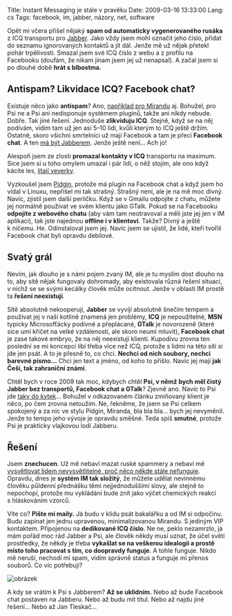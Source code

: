 Title: Instant Messaging je stále v pravěku
Date: 2009-03-16 13:33:00
Lang: cs
Tags: facebook, im, jabber, názory, net, software

Opět mi včera přišel nějaký **spam od automaticky vygenerovaného rusáka** z ICQ transportu pro [Jabber]({filename}2007-09-23_jabber.md). Jako vždy jsem mohl označit jeho číslo, přidat do seznamu ignorovaných kontaktů a jít dál. Jenže mě už nějak přetekl pohár trpělivosti. Smazal jsem své ICQ číslo z webu a z profilu na Facebooku (doufám, že nikam jinam jsem jej už nenapsal). A začal jsem si po dlouhé době **hrát s blbostma**.

## Antispam? Likvidace ICQ? Facebook chat?

Existuje něco jako **antispam**? Ano, [například pro Mirandu](http://www.miranda.cz/forum/) aj. Bohužel, pro Psi ne a Psi ani nedisponuje systémem pluginů, takže ani nikdy nebude. Dobře. Tak jiné řešení. Jednoduše **zlikviduju ICQ**. Stejně, když se na něj podívám, vidím tam už jen asi 5–10 lidí, kvůli kterým to ICQ ještě držím. Ostatně, skoro všichni smrtelníci už mají Facebook a tam je přeci **Facebook chat**. A ten [má být Jabberem](http://developers.facebook.com/news.php?blog=1&story=110). Jenže ještě není… Ach jo!

Alespoň jsem ze zlosti **promazal kontakty v ICQ** transportu na maximum. Sice jsem si u toho omylem umazal i pár lidí, o něž stojím, ale ono když kácíte les, [lítají veverky](http://en.wikipedia.org/wiki/Flying_squirrel).

Vyzkoušel jsem [Pidgin](http://www.pidgin.im/), protože má plugin na Facebook chat a když jsem ho vídal v Linuxu, nepřišel mi tak strašný. Strašný není, ale je na mě moc divný. Navíc, zjistil jsem další perličku. Když se v Gmailu odpojíte z chatu, můžete jej normálně používat ve svém klientu jako GTalk. Pokud se na Facebooku **odpojíte z webového chatu** (aby vám tam neotravoval a měli jste jej jen v IM aplikaci), tak jste najednou **offline i v klientovi**. Takže? Divný a ještě k ničemu. He. Odinstaloval jsem jej. Navíc jsem se ujistil, že lidé, kteří tvořili Facebook chat byli opravdu debilové.

## Svatý grál

Nevím, jak dlouho je s námi pojem zvaný IM, ale je tu myslím dost dlouho na to, aby sítě nějak fungovaly dohromady, aby existovala různá řešení situací, v nichž se se svými kecálky člověk může ocitnout. Jenže v oblasti IM prostě ta **řešení neexistují**.

Sítě absolutně nekooperují, **Jabber** se vyvíjí absolutně šnečím tempem a používat jej v naší kotlině znamená jen problémy, **ICQ** je nepoužitelné, **MSN** typicky Microsofťácky podivné a přeplácané, **GTalk** je novorozeně (které sice umí křičet na velké vzdálenosti, ale skoro neumí mluvit), **Facebook chat** je zase takové embryo, že na něj neexistují klienti. Kupodivu zrovna ten poslední se mi koncepcí líbí třeba více než ICQ, protože s lidmi na této síti si jde jen psát. A to je přesně to, co chci. **Nechci od nich soubory, nechci barevné písmo…** Chci jen text a jméno, od koho to přišlo. Navíc jej mají **jak Češi, tak zahraniční známí**.

Chtěl bych v roce 2009 tak moc, kdybych chtěl **Psi, v němž bych měl čistý Jabber bez transportů, Facebook chat a GTalk**? Zjevně ano. Navíc to Psi jde [taky do kytek](http://pinky.pyco.cz/2008/08/08/vyslo-psi-012-po-roce-ale-koho-to-letos-zajima/)… Bohužel v odkazovaném článku zmiňovaný klient je něco, po čem zrovna netoužím. Ne, řekněme, že jsem se Psi celkem spokojený a za nic ve stylu Pidgin, Miranda, bla bla bla… bych jej nevyměnil. Jenže to tempo jeho vývoje je opravdu směšné. Teda spíš **smutné**, protože Psi je prakticky vlajkovou lodí Jabberu.

## Řešení

Jsem **znechucen**. Už mě nebaví mazat ruské spammery a nebaví mě [vysvětlovat lidem nevysvětlitelné, proč něco někde stále nefunguje](http://www.slideshare.net/littlemaple/co-je-to-ten-tvj-jabber-lsko). Opravdu, dnes je **systém IM tak složitý**, že můžete udělat nevinnému člověku půldenní přednášku těmi nejjednoduššími slovy, ale stejně to nepochopí, protože mu vykládání bude znít jako výčet chemických reakcí s hláskováním vzorců.

Víte co? **Pište mi maily.** Já budu v klidu psát bakalářku a od IM si odpočinu. Budu zapínat jen jednu upravenou, minimalizovanou Mirandu. S jediným VIP kontaktem. Připojenou na **dedikované ICQ číslo**. Ne ne, peklo nezamrzlo, já mám pořád moc rád Jabber a Psi, ale člověk někdy musí uznat, že účel světí prostředky, že někdy je třeba **vykašlat se na veškerou idealogii a prostě místo toho pracovat s tím, co doopravdy funguje**. A tohle funguje. Nikdo mě neruší, nechodí mi spam, vidím správně status a funguje mi přenos souborů. Co víc potřebuji?

![obrázek]({static}/images/111.jpg)

A kdy se vrátím k Psi s Jabberem? **Až se uklidním.** Nebo až bude Facebook chat postaven na Jabberu. Nebo až budu mít titul. Nebo až najdu jiné řešení… Nebo až Jan Tleskač…
